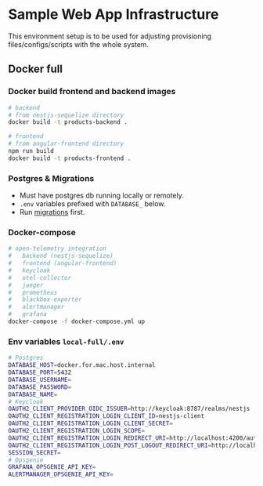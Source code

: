 # Sample Web App Infrastructure

This environment setup is to be used for adjusting provisioning files/configs/scripts with the whole system.

## Docker full

### Docker build frontend and backend images
```bash
# backend
# from nestjs-sequelize directory
docker build -t products-backend .

# frontend
# from angular-frontend directory
npm run build
docker build -t products-frontend .
```

### Postgres & Migrations
- Must have postgres db running locally or remotely. 
- `.env` variables prefixed with `DATABASE_` below.
- Run [migrations](../../migrations/README.md) first.

### Docker-compose
```bash
# open-telemetry integration
#   backend (nestjs-sequelize)
#   frontend (angular-frontend)
#   keycloak
#   otel-collector
#   jaeger
#   prometheus
#   blackbox-exporter
#   alertmanager
#   grafana
docker-compose -f docker-compose.yml up
```

### Env variables `local-full/.env`
```bash
# Postgres
DATABASE_HOST=docker.for.mac.host.internal
DATABASE_PORT=5432
DATABASE_USERNAME=
DATABASE_PASSWORD=
DATABASE_NAME=
# Keycloak
OAUTH2_CLIENT_PROVIDER_OIDC_ISSUER=http://keycloak:8787/realms/nestjs
OAUTH2_CLIENT_REGISTRATION_LOGIN_CLIENT_ID=nestjs-client
OAUTH2_CLIENT_REGISTRATION_LOGIN_CLIENT_SECRET=
OAUTH2_CLIENT_REGISTRATION_LOGIN_SCOPE=
OAUTH2_CLIENT_REGISTRATION_LOGIN_REDIRECT_URI=http://localhost:4200/auth/callback
OAUTH2_CLIENT_REGISTRATION_LOGIN_POST_LOGOUT_REDIRECT_URI=http://localhost:4200/
SESSION_SECRET=
# Opsgenie
GRAFANA_OPSGENIE_API_KEY=
ALERTMANAGER_OPSGENIE_API_KEY=
```
